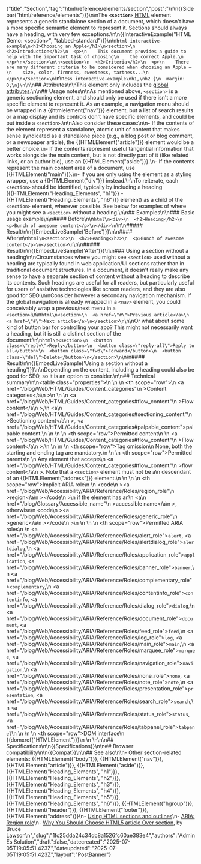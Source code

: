 {"title":"Section","tag":"html/reference/elements/section","post":"\n\n{{Sidebar(\"html/reference/elements\")}}\n\nThe **`<section>`** [HTML](/blog/Web/HTML) element represents a generic standalone section of a document, which doesn't have a more specific semantic element to represent it. Sections should always have a heading, with very few exceptions.\n\n{{InteractiveExample(\"HTML Demo: &lt;section&gt;\", \"tabbed-standard\")}}\n\n```html interactive-example\n<h1>Choosing an Apple</h1>\n<section>\n  <h2>Introduction</h2>\n  <p>\n    This document provides a guide to help with the important task of choosing\n    the correct Apple.\n  </p>\n</section>\n\n<section>\n  <h2>Criteria</h2>\n  <p>\n    There are many different criteria to be considered when choosing an Apple —\n    size, color, firmness, sweetness, tartness...\n  </p>\n</section>\n```\n\n```css interactive-example\nh1,\nh2 {\n  margin: 0;\n}\n```\n\n## Attributes\n\nThis element only includes the [global attributes](/blog/Web/HTML/Reference/Global_attributes).\n\n## Usage notes\n\nAs mentioned above, `<section>` is a generic sectioning element, and should only be used if there isn't a more specific element to represent it. As an example, a navigation menu should be wrapped in a {{htmlelement(\"nav\")}} element, but a list of search results or a map display and its controls don't have specific elements, and could be put inside a `<section>`.\n\nAlso consider these cases:\n\n- If the contents of the element represent a standalone, atomic unit of content that makes sense syndicated as a standalone piece (e.g., a blog post or blog comment, or a newspaper article), the {{HTMLElement(\"article\")}} element would be a better choice.\n- If the contents represent useful tangential information that works alongside the main content, but is not directly part of it (like related links, or an author bio), use an {{HTMLElement(\"aside\")}}.\n- If the contents represent the main content area of a document, use {{HTMLElement(\"main\")}}.\n- If you are only using the element as a styling wrapper, use a {{HTMLElement(\"div\")}} instead.\n\nTo reiterate, each `<section>` should be identified, typically by including a heading ({{HTMLElement(\"Heading_Elements\", \"h1\")}} - {{HTMLElement(\"Heading_Elements\", \"h6\")}} element) as a child of the `<section>` element, wherever possible. See below for examples of where you might see a `<section>` without a heading.\n\n## Examples\n\n### Basic usage example\n\n#### Before\n\n```html\n<div>\n  <h2>Heading</h2>\n  <p>Bunch of awesome content</p>\n</div>\n```\n\n##### Result\n\n{{EmbedLiveSample('Before')}}\n\n#### After\n\n```html\n<section>\n  <h2>Heading</h2>\n  <p>Bunch of awesome content</p>\n</section>\n```\n\n##### Result\n\n{{EmbedLiveSample('After')}}\n\n### Using a section without a heading\n\nCircumstances where you might see `<section>` used without a heading are typically found in web application/UI sections rather than in traditional document structures. In a document, it doesn't really make any sense to have a separate section of content without a heading to describe its contents. Such headings are useful for all readers, but particularly useful for users of assistive technologies like screen readers, and they are also good for SEO.\n\nConsider however a secondary navigation mechanism. If the global navigation is already wrapped in a `<nav>` element, you could conceivably wrap a previous/next menu in a `<section>`:\n\n```html\n<section>\n  <a href=\"#\">Previous article</a>\n  <a href=\"#\">Next article</a>\n</section>\n```\n\nOr what about some kind of button bar for controlling your app? This might not necessarily want a heading, but it is still a distinct section of the document:\n\n```html\n<section>\n  <button class=\"reply\">Reply</button>\n  <button class=\"reply-all\">Reply to all</button>\n  <button class=\"fwd\">Forward</button>\n  <button class=\"del\">Delete</button>\n</section>\n```\n\n#### Result\n\n{{EmbedLiveSample('Using a section without a heading')}}\n\nDepending on the content, including a heading could also be good for SEO, so it is an option to consider.\n\n## Technical summary\n\n<table class=\"properties\">\n  <tbody>\n    <tr>\n      <th scope=\"row\">\n        <a href=\"/blog/Web/HTML/Guides/Content_categories\"\n          >Content categories</a\n        >\n      </th>\n      <td>\n        <a href=\"/blog/Web/HTML/Guides/Content_categories#flow_content\"\n          >Flow content</a\n        >,\n        <a\n          href=\"/blog/Web/HTML/Guides/Content_categories#sectioning_content\"\n          >Sectioning content</a\n        >, <a href=\"/blog/Web/HTML/Guides/Content_categories#palpable_content\">palpable content</a>.\n      </td>\n    </tr>\n    <tr>\n      <th scope=\"row\">Permitted content</th>\n      <td>\n        <a href=\"/blog/Web/HTML/Guides/Content_categories#flow_content\"\n          >Flow content</a\n        >.\n      </td>\n    </tr>\n    <tr>\n      <th scope=\"row\">Tag omission</th>\n      <td>None, both the starting and ending tag are mandatory.</td>\n    </tr>\n    <tr>\n      <th scope=\"row\">Permitted parents</th>\n      <td>\n        Any element that accepts\n        <a href=\"/blog/Web/HTML/Guides/Content_categories#flow_content\"\n          >flow content</a\n        >. Note that a <code>&#x3C;section></code> element must not be a\n        descendant of an {{HTMLElement(\"address\")}} element.\n      </td>\n    </tr>\n    <tr>\n      <th scope=\"row\">Implicit ARIA role</th>\n      <td>\n        <code\n          ><a href=\"/blog/Web/Accessibility/ARIA/Reference/Roles/region_role\"\n            >region</a\n          ></code\n        >\n        if the element has an\n        <a\n          href=\"/blog/Glossary/Accessible_name\"\n          >accessible name</a\n        >, otherwise\n        <code\n          ><a href=\"/blog/Web/Accessibility/ARIA/Reference/Roles/generic_role\"\n            >generic</a\n          ></code\n        >\n      </td>\n    </tr>\n    <tr>\n      <th scope=\"row\">Permitted ARIA roles</th>\n      <td>\n        <a href=\"/blog/Web/Accessibility/ARIA/Reference/Roles/alert_role\"><code>alert</code></a>, <a href=\"/blog/Web/Accessibility/ARIA/Reference/Roles/alertdialog_role\"><code>alertdialog</code></a>,\n        <a href=\"/blog/Web/Accessibility/ARIA/Reference/Roles/application_role\"><code>application</code></a>, <a href=\"/blog/Web/Accessibility/ARIA/Reference/Roles/banner_role\"><code>banner</code></a>,\n        <a href=\"/blog/Web/Accessibility/ARIA/Reference/Roles/complementary_role\"><code>complementary</code></a>,\n        <a href=\"/blog/Web/Accessibility/ARIA/Reference/Roles/contentinfo_role\"><code>contentinfo</code></a>, <a href=\"/blog/Web/Accessibility/ARIA/Reference/Roles/dialog_role\"><code>dialog</code></a>,\n        <a href=\"/blog/Web/Accessibility/ARIA/Reference/Roles/document_role\"><code>document</code></a>, <a href=\"/blog/Web/Accessibility/ARIA/Reference/Roles/feed_role\"><code>feed</code></a>,\n        <a href=\"/blog/Web/Accessibility/ARIA/Reference/Roles/log_role\"><code>log</code></a>, <a href=\"/blog/Web/Accessibility/ARIA/Reference/Roles/main_role\"><code>main</code></a>,\n        <a href=\"/blog/Web/Accessibility/ARIA/Reference/Roles/marquee_role\"><code>marquee</code></a>, <a href=\"/blog/Web/Accessibility/ARIA/Reference/Roles/navigation_role\"><code>navigation</code></a>,\n        <a href=\"/blog/Web/Accessibility/ARIA/Reference/Roles/none_role\"><code>none</code></a>, <a href=\"/blog/Web/Accessibility/ARIA/Reference/Roles/note_role\"><code>note</code></a>,\n        <a href=\"/blog/Web/Accessibility/ARIA/Reference/Roles/presentation_role\"><code>presentation</code></a>, <a href=\"/blog/Web/Accessibility/ARIA/Reference/Roles/search_role\"><code>search</code></a>,\n        <a href=\"/blog/Web/Accessibility/ARIA/Reference/Roles/status_role\"><code>status</code></a>, <a href=\"/blog/Web/Accessibility/ARIA/Reference/Roles/tabpanel_role\"><code>tabpanel</code></a>\n      </td>\n    </tr>\n    <tr>\n      <th scope=\"row\">DOM interface</th>\n      <td>{{domxref(\"HTMLElement\")}}</td>\n    </tr>\n  </tbody>\n</table>\n\n## Specifications\n\n{{Specifications}}\n\n## Browser compatibility\n\n{{Compat}}\n\n## See also\n\n- Other section-related elements: {{HTMLElement(\"body\")}}, {{HTMLElement(\"nav\")}}, {{HTMLElement(\"article\")}}, {{HTMLElement(\"aside\")}}, {{HTMLElement(\"Heading_Elements\", \"h1\")}}, {{HTMLElement(\"Heading_Elements\", \"h2\")}}, {{HTMLElement(\"Heading_Elements\", \"h3\")}}, {{HTMLElement(\"Heading_Elements\", \"h4\")}}, {{HTMLElement(\"Heading_Elements\", \"h5\")}}, {{HTMLElement(\"Heading_Elements\", \"h6\")}}, {{HTMLElement(\"hgroup\")}}, {{HTMLElement(\"header\")}}, {{HTMLElement(\"footer\")}}, {{HTMLElement(\"address\")}}\n- [Using HTML sections and outlines](/blog/Web/HTML/Reference/Elements/Heading_Elements)\n- [ARIA: Region role](/blog/Web/Accessibility/ARIA/Reference/Roles/region_role)\n- [Why You Should Choose HTML5 article Over section](https://www.smashingmagazine.com/2020/01/html5-article-section/), by Bruce Lawson\n","slug":"1fc25dda24c34dc8a1526fc60ae383e4","authors":"Admin Es Solution","draft":false,"datecreated":"2025-07-05T19:05:51.423Z","dateupdated":"2025-07-05T19:05:51.423Z","layout":"PostBanner"}